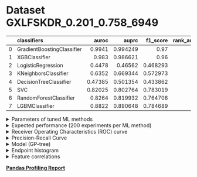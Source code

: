 # Dataset GXLFSKDR_0.201_0.758_6949

|    | classifiers                |   auroc |    auprc |   f1_score |   rank_auroc |   rank_auprc |   rank_f1 |
|---:|:---------------------------|--------:|---------:|-----------:|-------------:|-------------:|----------:|
|  0 | GradientBoostingClassifier | 0.9941  | 0.994249 |   0.97     |            1 |            1 |         1 |
|  1 | XGBClassifier              | 0.983   | 0.986621 |   0.96     |            2 |            2 |         2 |
|  2 | LogisticRegression         | 0.4478  | 0.46562  |   0.468293 |            8 |            8 |         7 |
|  3 | KNeighborsClassifier       | 0.6352  | 0.669344 |   0.572973 |            6 |            6 |         6 |
|  4 | DecisionTreeClassifier     | 0.47385 | 0.501354 |   0.433862 |            7 |            7 |         8 |
|  5 | SVC                        | 0.82025 | 0.802764 |   0.783019 |            5 |            5 |         4 |
|  6 | RandomForestClassifier     | 0.8264  | 0.819932 |   0.764706 |            4 |            4 |         5 |
|  7 | LGBMClassifier             | 0.8822  | 0.890648 |   0.784689 |            3 |            3 |         3 |


<details>
<summary>Parameters of tuned ML methods</summary>


```
GradientBoostingClassifier(ccp_alpha=0.0, criterion='friedman_mse', init=None,
                           learning_rate=0.6774438930424329, loss='deviance',
                           max_depth=9, max_features=None, max_leaf_nodes=None,
                           min_impurity_decrease=0.0, min_impurity_split=None,
                           min_samples_leaf=62, min_samples_split=2,
                           min_weight_fraction_leaf=0.0, n_estimators=100,
                           n_iter_no_change=19, presort='deprecated',
                           random_state=6949, subsample=1.0, tol=1e-07,
                           validation_fraction=0.11, verbose=0,
                           warm_start=False)
XGBClassifier(alpha=0.006418900167518711, base_score=0.5, booster='gbtree',
              colsample_bylevel=1, colsample_bynode=1, colsample_bytree=1,
              eta=0.5283046035079524, eval_metric='logloss', gamma=0.1,
              gpu_id=-1, importance_type='gain', interaction_constraints=None,
              learning_rate=0.528304577, max_delta_step=0, max_depth=6,
              min_child_weight=1, missing=nan, monotone_constraints=None,
              n_estimators=82, n_jobs=0, num_parallel_tree=1,
              objective='binary:logistic', random_state=6949,
              reg_alpha=0.0064189001, reg_lambda=38.861919076814566,
              scale_pos_weight=1, subsample=1, tree_method=None,
              validate_parameters=False, verbosity=None)
LogisticRegression(C=0.04935155299989095, class_weight=None, dual=False,
                   fit_intercept=True, intercept_scaling=1, l1_ratio=None,
                   max_iter=100, multi_class='auto', n_jobs=None, penalty='l1',
                   random_state=6949, solver='liblinear', tol=0.0001, verbose=0,
                   warm_start=False)
KNeighborsClassifier(algorithm='auto', leaf_size=30, metric='minkowski',
                     metric_params=None, n_jobs=None, n_neighbors=16, p=1,
                     weights='uniform')
DecisionTreeClassifier(ccp_alpha=0.0, class_weight=None, criterion='entropy',
                       max_depth=10, max_features='auto', max_leaf_nodes=None,
                       min_impurity_decrease=0.0, min_impurity_split=None,
                       min_samples_leaf=10, min_samples_split=5,
                       min_weight_fraction_leaf=0.0, presort='deprecated',
                       random_state=6949, splitter='best')
SVC(C=22.456907577256228, break_ties=False, cache_size=200, class_weight=None,
    coef0=8.0, decision_function_shape='ovr', degree=3, gamma='auto',
    kernel='poly', max_iter=-1, probability=True, random_state=6949,
    shrinking=True, tol=1.9208180553186774e-05, verbose=False)
RandomForestClassifier(bootstrap=True, ccp_alpha=0.0, class_weight=None,
                       criterion='gini', max_depth=10, max_features=None,
                       max_leaf_nodes=None, max_samples=None,
                       min_impurity_decrease=0.0, min_impurity_split=None,
                       min_samples_leaf=1, min_samples_split=4,
                       min_weight_fraction_leaf=0.0, n_estimators=86,
                       n_jobs=None, oob_score=False, random_state=6949,
                       verbose=0, warm_start=False)
LGBMClassifier(boosting_type='gbdt', class_weight=None, colsample_bytree=1.0,
               importance_type='split', learning_rate=0.1, max_depth=8,
               metric='binary_logloss', min_child_samples=20,
               min_child_weight=0.001, min_split_gain=0.0, n_estimators=100,
               n_jobs=-1, num_leaves=237, objective='binary', random_state=6949,
               reg_alpha=0.0, reg_lambda=0.0, silent=True, subsample=1.0,
               subsample_for_bin=200000, subsample_freq=0)
```

</details>

<details>
<summary>Expected performance (200 experiments per ML method)</summary>
<img src='GXLFSKDR_0.201_0.758_6949-box.svg' width=40% />
</details>

<details>
<summary>Receiver Operating Characteristics (ROC) curve</summary>
<img src='GXLFSKDR_0.201_0.758_6949-roc.svg' width=40% />
</details>

<details>
<summary>Precision-Recall Curve</summary>
<img src='GXLFSKDR_0.201_0.758_6949-prc.svg' width=40% />
</details>

<details>
<summary>Model (GP-tree)</summary>
<img src='GXLFSKDR_0.201_0.758_6949-model.svg' height=10% />
</details>

<details>
<summary>Endpoint histogram</summary>
<img src='GXLFSKDR_0.201_0.758_6949-endpoint.svg' width=40% />
</details>

<details>
<summary>Feature correlations</summary>
<img src='GXLFSKDR_0.201_0.758_6949-corr.svg' width=40% />
</details>

[**Pandas Profiling Report**](https://github.io/athril/digen-test/docs/profile/GXLFSKDR_0.201_0.758_6949.html)